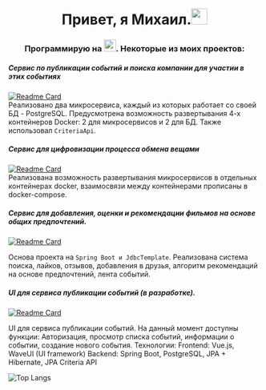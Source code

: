 <h1 align="center">Привет, я Михаил.<img src="https://github.com/blackcater/blackcater/raw/main/images/Hi.gif" height="32"/></h1>
<h3 align="center">Программирую на <img src="https://img.shields.io/badge/java-%23ED8B00.svg?style=for-the-bage&logo=java&logoColor=white" height="24"/>. Некоторые из моих проектов:</h3>

##### Сервис по публикации событий и поиска компании для участии в этих событиях
[![Readme Card](https://github-readme-stats.vercel.app/api/pin/?username=bolohonov&repo=java-explore-with-me)](https://github.com/Bolohonov/java-explore-with-me)  
Реализовано два микросервиса, каждый из которых работает со своей БД - PostgreSQL. Предусмотрена возможность развертывания 4-х контейнеров Docker: 2 для микросервисов и 2 для БД. Также использовал `CriteriaApi`.

##### Сервис для цифровизации процесса обмена вещами
[![Readme Card](https://github-readme-stats.vercel.app/api/pin/?username=bolohonov&repo=shareit)](https://github.com/Bolohonov/SHAREIT)   
Реализована возможность развертывания микросервисов в отдельных контейнерах docker, взаимосвязи между контейнерами прописаны в docker-compose.

##### Сервис для добавления, оценки и рекомендации фильмов на основе общих предпочтений.
[![Readme Card](github-readme-stats.vercel.app/api/pin/?username=bolohonov&repo=filmorate)](https://github.com/Bolohonov/filmorate)

Основа проекта на `Spring Boot и JdbcTemplate`. Реализована система поиска, лайков, отзывов, добавления в друзья, алгоритм рекомендаций на основе предпочтений, лента событий.

##### UI для сервиса публикации событий (в разработке).
[![Readme Card](https://github-readme-stats.vercel.app/api/pin/?username=bolohonov&repo=ewm)](https://github.com/Bolohonov/ewm)

UI для сервиса публикации событий. На данный момент доступны функции: Авторизация, просмотр списка событий, информации о событии, создание нового события.
Технологии:
Frontend: Vue.js, WaveUI (UI framework)
Backend: Spring Boot, PostgreSQL, JPA + Hibernate, JPA Criteria API

![Top Langs](https://github-readme-stats.vercel.app/api/top-langs/?username=bolohonov&layout=compact)
